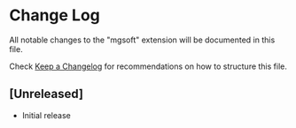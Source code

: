 # Change Log

All notable changes to the "mgsoft" extension will be documented in this file.

Check [Keep a Changelog](http://keepachangelog.com/) for recommendations on how to structure this file.

## [Unreleased]

- Initial release